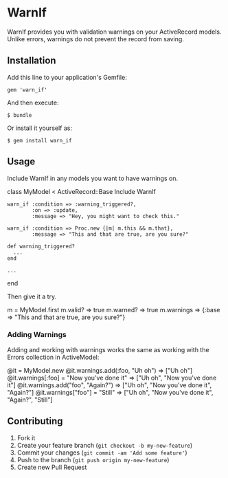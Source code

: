 # WarnIf

WarnIf provides you with validation warnings on your ActiveRecord
models. Unlike errors, warnings do not prevent the record from saving.

## Installation

Add this line to your application's Gemfile:

    gem 'warn_if'

And then execute:

    $ bundle

Or install it yourself as:

    $ gem install warn_if

## Usage

Include WarnIf in any models you want to have warnings on.

  class MyModel < ActiveRecord::Base
    Include WarnIf

    warn_if :condition => :warning_triggered?,
            :on => :update,
            :message => "Hey, you might want to check this."

    warn_if :condition => Proc.new {|m| m.this && m.that},
            :message => "This and that are true, are you sure?"

    def warning_triggered?
      ...
    end

    ...
  end

Then give it a try.

  m = MyModel.first
  m.valid? => true
  m.warned? => true
  m.warnings => {:base => "This and that are true, are you sure?"}

### Adding Warnings

Adding and working with warnings works the same as working with the
Errors collection in ActiveModel:

  @it = MyModel.new
  @it.warnings.add(:foo, "Uh oh") => ["Uh oh"]
  @it.warnings[:foo] = "Now you've done it" => ["Uh oh", "Now you've done it"]
  @it.warnings.add("foo", "Again?") => ["Uh oh", "Now you've done it", "Again?"]
  @it.warnings["foo"] = "Still" => ["Uh oh", "Now you've done it", "Again?", "Still"]

## Contributing

1. Fork it
2. Create your feature branch (`git checkout -b my-new-feature`)
3. Commit your changes (`git commit -am 'Add some feature'`)
4. Push to the branch (`git push origin my-new-feature`)
5. Create new Pull Request
